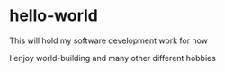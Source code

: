 # hello-world
This will hold my software development work for now

  I enjoy world-building and many other different hobbies
